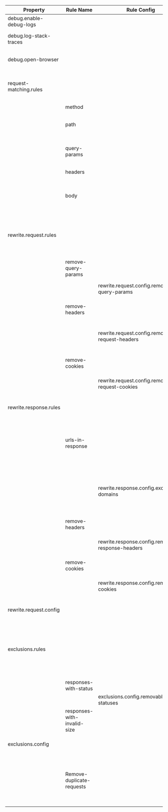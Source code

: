 |Property|Rule Name|Rule Config|Description|
|---|---|---|---|
|debug.enable-debug-logs|||Enable more granular logging statements.|
|debug.log-stack-traces|||Log the full stack trace whenever an exception is thrown while the server is running.|
|debug.open-browser|||The URL to launch in your default browser once the server has started.|
|request-matching.rules|||The sequentially executed set of predicate functions to determine if an incoming HTTP request matches a previously recorded request pulled from a har file.|
||method||Match requests by HTTP method.|
||path||Match requests by path segments. (This will exclude the host/port and will fully decode the request path.)|
||query-params||Match requests by their query parameters. (This will fully decode all query parameters before matching.)|
||headers||Match requests by their request headers.|
||body||Match requests by their body. This only supports application/json and application/x-www-form-urlencoded formats.|
|rewrite.request.rules|||The sequentially executed set of functions to modify an incoming request or a previously recorded request pulled from a har file. By default these rules are executed each time an incoming request is processed.|
||remove-query-params||Removes query params by name from the incoming and recorded request.|
|||rewrite.request.config.removable-query-params|The list of query param names (case-insensitive) to be removed from each recorded request.|
||remove-headers||Removes headers by name from the incoming and recorded request.|
|||rewrite.request.config.removable-request-headers|A list of header names (case-insensitive) to be removed from all incoming and recorded requests before attempting to match them.|
||remove-cookies||Removes cookies by name from the incoming and recorded request.|
|||rewrite.request.config.removable-request-cookies|The list of cookie names (case-insensitive) to be removed from each request.|
|rewrite.response.rules|||The sequentially executed set of rules to modify a response from a har file before returning it to the calling Http client.|
||urls-in-response||Rewrites the host and protocol of all `http://` and `https://` URLs in any matched response to `http://localhost:${server.port}` where `${server.port}` will be replaced with the port the server is currently running on.|
|||rewrite.response.config.excluded-domains|A list of protocol + host combinations that should be skipped by the `urls-in-response` rewrite rule. Ex: `http://www.w3.org` or `http://www.w3.org:8080`. This also supports blank protocols such as `//www.w3.org`.|
||remove-headers||Removes response headers by the header name.|
|||rewrite.response.config.removable-response-headers|A list of header names (case-insensitive) to be removed from all matched responses before returning said response.|
||remove-cookies||Removes response cookies by the cookie name.|
|||rewrite.response.config.removable-cookies|A list of cookie names (case-insensitive) to be removed from all matched responses before returning said response.|
|rewrite.request.config|||Configuration values to control the behaviour of the request and response rewrite rules.|
|exclusions.rules|||A sequentially executed set of rules that will filter out entries from each har file. Entries that are excluded will never be can never be matched or returned by the running har-server. By default the rules will be executed during the processing of every incoming HTTP request.|
||responses-with-status||Filter out any responses that have a matching HTTP status.|
|||exclusions.config.removable-statuses|The list of HTTP status codes to be excluded.|
||responses-with-invalid-size||Filter out responses that are empty but don't have a 204 response status.|
|exclusions.config|||Configuration values to control the behaviour of the exclusion rules.|
||Remove-duplicate-requests||"Checks for and removes ""duplicate"" entries from the har files being served. A ""duplicate"" entry is any two entries that have the same request as determined by the request matching criteria specified."|
